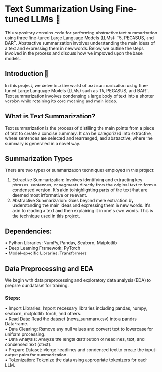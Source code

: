 # Text Summarization Using Fine-tuned LLMs 📝

This repository contains code for performing abstractive text summarization using three fine-tuned Large Language Models (LLMs): T5, PEGASUS, and BART. Abstractive summarization involves understanding the main ideas of a text and expressing them in new words. Below, we outline the steps involved in the process and discuss how we improved upon the base models.

## Introduction 🚀  
In this project, we delve into the world of text summarization using fine-tuned Large Language Models (LLMs) such as T5, PEGASUS, and BART. Text summarization involves condensing a large body of text into a shorter version while retaining its core meaning and main ideas.

## What is Text Summarization? 
Text summarization is the process of distilling the main points from a piece of text to create a concise summary. It can be categorized into extractive, where sentences are selected and rearranged, and abstractive, where the summary is generated in a novel way.

## Summarization Types
There are two types of summarization techniques employed in this project:
1. Extractive Summarization: Involves identifying and extracting key phrases, sentences, or segments directly from the original text to form a condensed version. It's akin to highlighting parts of the text that are deemed most informative or relevant.
2. Abstractive Summarization: Goes beyond mere extraction by understanding the main ideas and expressing them in new words. It's akin to reading a text and then explaining it in one's own words. This is the technique used in this project.

## Dependencies:

• Python Libraries: NumPy, Pandas, Seaborn, Matplotlib  
• Deep Learning Framework: PyTorch  
• Model-specific Libraries: Transformers  

## Data Preprocessing and EDA
We begin with data preprocessing and exploratory data analysis (EDA) to prepare our dataset for training.
### Steps:
• Import Libraries: Import necessary libraries including pandas, numpy, seaborn, matplotlib, torch, and others.  
• Read Data: Read the dataset (news_summary.csv) into a pandas DataFrame.  
• Data Cleaning: Remove any null values and convert text to lowercase for uniform processing.  
• Data Analysis: Analyze the length distribution of headlines, text, and condensed text (ctext).  
• Prepare Dataset: Merge headlines and condensed text to create the input-output pairs for summarization.  
• Tokenization: Tokenize the data using appropriate tokenizers for each LLM.  
